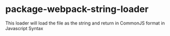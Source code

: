 # package-webpack-string-loader
This loader will load the file as the string and return in CommonJS format in Javascript Syntax
